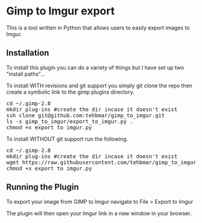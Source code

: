 # Gimp to Imgur export

This is a tool written in Python that allows users to easily export images to Imgur.

Installation
-------------
To install this plugin you can do a variety of things but I have set up two "install paths"...

To install WITH revisions and git support you simply git clone the repo then create a symbolic link to the gimp plugins directory.
<pre>
cd ~/.gimp-2.8
mkdir plug-ins #create the dir incase it doesn't exist
ssh clone git@github.com:tehbmar/gimp_to_imgur.git
ls -s gimp_to_imgur/export_to_imgur.py .
chmod +x export_to_imgur.py
</pre>

To install WITHOUT git support run the following.
<pre>
cd ~/.gimp-2.8
mkdir plug-ins #create the dir incase it doesn't exist
wget https://raw.githubusercontent.com/tehbmar/gimp_to_imgur/master/export_to_imgur.py
chmod +x export_to_imgur.py
</pre>


Running the Plugin
-------------
To export your image from GIMP to Imgur navigate to File > Export to Imgur

The plugin will then open your Imgur link in a new window in your browser.
